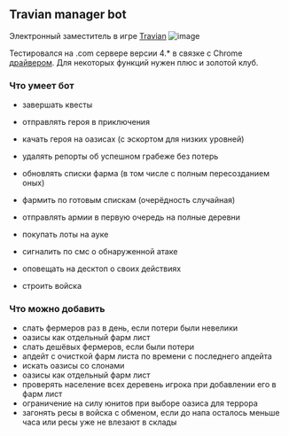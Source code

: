 Travian manager bot
---
Электронный заместитель в игре [Travian](https://www.travian.com/international)
![image](https://user-images.githubusercontent.com/4115497/132899896-a617237e-7618-470f-9bd0-900dedf37d02.png)


Тестировался на .com сервере версии 4.* в связке с Chrome [драйвером](https://chromedriver.storage.googleapis.com/index.html). 
Для некоторых функций нужен плюс и золотой клуб.


### Что умеет бот
- завершать квесты

- отправлять героя в приключения

- качать героя на оазисах (с эскортом для низких уровней)

- удалять репорты об успешном грабеже без потерь

- обновлять списки фарма (в том числе с полным пересозданием оных)

- фармить по готовым спискам (очерёдность случайная)

- отправлять армии в первую очередь на полные деревни

- покупать лоты на ауке

- сигналить по смс о обнаруженной атаке

- оповещать на десктоп о своих действиях

- строить войска


### Что можно добавить
- cлать фермеров раз в день, если потери были невелики
- оазисы как отдельный фарм лист
- слать дешёвых фермеров, если были потери
- апдейт с очисткой фарм листа по времени с последнего апдейта
- искать оазисы со слонами
- оазисы как отдельный фарм лист
- проверять население всех деревень игрока при добавлении его в фарм лист
- ограничение на силу юнитов при выборе оазиса для террора
- загонять ресы в войска с обменом, если до напа осталось меньше часа или ресы уже не влезают в склады
